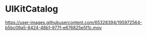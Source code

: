 # UIKitCatalog


https://user-images.githubusercontent.com/65328394/195972564-b5bc09a5-8424-48b1-977f-e676825e5f1c.mov

